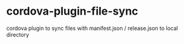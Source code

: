 # cordova-plugin-file-sync
cordova plugin to sync files with manifest.json / release.json to local directory
